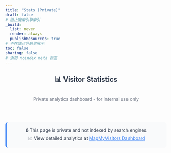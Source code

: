 ```yaml
---
title: "Stats (Private)"
draft: false
# 阻止搜索引擎索引
_build:
  list: never
  render: always
  publishResources: true
# 不在站点导航里展示
toc: false
sharing: false
# 添加 noindex meta 标签
---
```


<meta name="robots" content="noindex,nofollow">

<div style="max-width: 860px; margin: 24px auto; text-align: center;">
  <h2 style="color: #374151; margin-bottom: 2rem;">📊 Visitor Statistics</h2>
  <p style="color: #6b7280; margin-bottom: 2rem;">Private analytics dashboard - for internal use only</p>
  
  <!-- MapMyVisitors 地图 -->
  <div style="border-radius: 12px; overflow: hidden; box-shadow: 0 4px 6px -1px rgba(0, 0, 0, 0.1);">
    <script type="text/javascript" id="mapmyvisitors" 
            src="//mapmyvisitors.com/map.js?d=GIGVYtMFETiplLXRv1J3KrX-flUxOvIow62-A39cMqQ&cl=ffffff&w=a"></script>
  </div>
  
  <div style="margin-top: 2rem; padding: 1rem; background-color: #f9fafb; border-radius: 8px; border-left: 4px solid #3b82f6;">
    <p style="color: #374151; font-size: 0.875rem; margin: 0;">
      🔒 This page is private and not indexed by search engines.<br>
      📈 View detailed analytics at <a href="https://mapmyvisitors.com/web/1c00q" target="_blank" style="color: #3b82f6;">MapMyVisitors Dashboard</a>
    </p>
  </div>
</div>

